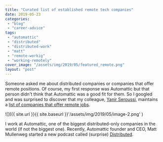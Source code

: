 ```yaml
---
title: "Curated list of established remote tech companies"
date: 2019-05-23
categories: 
 - "blog"
 - "career-advice"
tags: 
 - "automattic"
 - "distributed"
 - "distributed-work"
 - "matt"
 - "remote-workig"
 - "working-remotely"
cover_image: "/assets/img/2019/05/featured_remote.png"
layout: "post"
---
```


Someone asked me about distributed companies or companies that offer remote positions. Of course, my first response was Automattic but that person  didn't think that Automattic was a good fit for them. So I googled and was surprised to discover that my colleague, [Yanir Seroussi](http://yanirseroussi.com/), maintains a [list of companies that offer remote jobs](https://github.com/yanirs/established-remote).

![]({{ site.url }}{{ site.baseurl }}'/assets/img/2019/05/image-2.png' )

I work at Automattic, one of the biggest distributed-only companies in the world (if not the biggest one). Recently, Automattic founder and CEO, Matt Mullenweg started a new podcast called (surprise) [Distributed](https://distributed.blog/podcast/).
